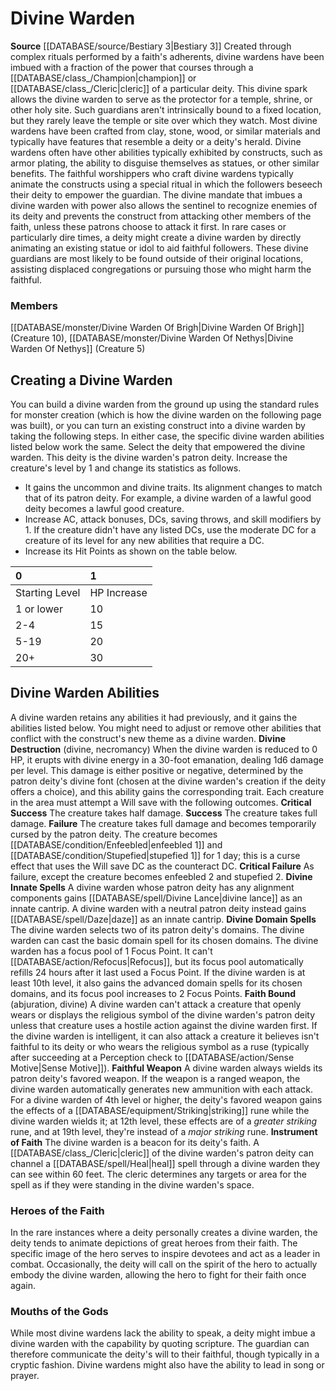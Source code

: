 ﻿---
creature_family: Divine Warden
id: '279'
name: Divine Warden
rarity: Common
source: '[[DATABASE/source/Bestiary 3|Bestiary 3]]'
type: Creature Family

---
# Divine Warden

**Source** [[DATABASE/source/Bestiary 3|Bestiary 3]]
Created through complex rituals performed by a faith's adherents, divine wardens have been imbued with a fraction of the power that courses through a [[DATABASE/class_/Champion|champion]] or [[DATABASE/class_/Cleric|cleric]] of a particular deity. This divine spark allows the divine warden to serve as the protector for a temple, shrine, or other holy site. Such guardians aren't intrinsically bound to a fixed location, but they rarely leave the temple or site over which they watch.
 Most divine wardens have been crafted from clay, stone, wood, or similar materials and typically have features that resemble a deity or a deity's herald. Divine wardens often have other abilities typically exhibited by constructs, such as armor plating, the ability to disguise themselves as statues, or other similar benefits.
 The faithful worshippers who craft divine wardens typically animate the constructs using a special ritual in which the followers beseech their deity to empower the guardian. The divine mandate that imbues a divine warden with power also allows the sentinel to recognize enemies of its deity and prevents the construct from attacking other members of the faith, unless these patrons choose to attack it first.
 In rare cases or particularly dire times, a deity might create a divine warden by directly animating an existing statue or idol to aid faithful followers. These divine guardians are most likely to be found outside of their original locations, assisting displaced congregations or pursuing those who might harm the faithful.

### Members

[[DATABASE/monster/Divine Warden Of Brigh|Divine Warden Of Brigh]] (Creature 10), [[DATABASE/monster/Divine Warden Of Nethys|Divine Warden Of Nethys]] (Creature 5)

## Creating a Divine Warden

You can build a divine warden from the ground up using the standard rules for monster creation (which is how the divine warden on the following page was built), or you can turn an existing construct into a divine warden by taking the following steps. In either case, the specific divine warden abilities listed below work the same. 
Select the deity that empowered the divine warden. This deity is the divine warden's patron deity. Increase the creature's level by 1 and change its statistics as follows.

* It gains the uncommon and divine traits. Its alignment changes to match that of its patron deity. For example, a divine warden of a lawful good deity becomes a lawful good creature.
* Increase AC, attack bonuses, DCs, saving throws, and skill modifiers by 1. If the creature didn't have any listed DCs, use the moderate DC for a creature of its level for any new abilities that require a DC. 
* Increase its Hit Points as shown on the table below.

| 0 | 1 |
|:---------------|:------------|
| Starting Level | HP Increase |
| 1 or lower | 10 |
| 2-4 | 15 |
| 5-19 | 20 |
| 20+ | 30 |

## Divine Warden Abilities

A divine warden retains any abilities it had previously, and it gains the abilities listed below. You might need to adjust or remove other abilities that conflict with the construct's new theme as a divine warden.
 **Divine Destruction** (divine, necromancy) When the divine warden is reduced to 0 HP, it erupts with divine energy in a 30-foot emanation, dealing 1d6 damage per level. This damage is either positive or negative, determined by the patron deity's divine font (chosen at the divine warden's creation if the deity offers a choice), and this ability gains the corresponding trait. Each creature in the area must attempt a Will save with the following outcomes. 
**Critical Success** The creature takes half damage. 
**Success** The creature takes full damage. 
**Failure** The creature takes full damage and becomes temporarily cursed by the patron deity. The creature becomes [[DATABASE/condition/Enfeebled|enfeebled 1]] and [[DATABASE/condition/Stupefied|stupefied 1]] for 1 day; this is a curse effect that uses the Will save DC as the counteract DC. 
**Critical Failure** As failure, except the creature becomes enfeebled 2 and stupefied 2. 
**Divine Innate Spells** A divine warden whose patron deity has any alignment components gains [[DATABASE/spell/Divine Lance|divine lance]] as an innate cantrip. A divine warden with a neutral patron deity instead gains [[DATABASE/spell/Daze|daze]] as an innate cantrip. 
**Divine Domain Spells** The divine warden selects two of its patron deity's domains. The divine warden can cast the basic domain spell for its chosen domains. The divine warden has a focus pool of 1 Focus Point. It can't [[DATABASE/action/Refocus|Refocus]], but its focus pool automatically refills 24 hours after it last used a Focus Point. If the divine warden is at least 10th level, it also gains the advanced domain spells for its chosen domains, and its focus pool increases to 2 Focus Points. 
**Faith Bound** (abjuration, divine) A divine warden can't attack a creature that openly wears or displays the religious symbol of the divine warden's patron deity unless that creature uses a hostile action against the divine warden first. If the divine warden is intelligent, it can also attack a creature it believes isn't faithful to its deity or who wears the religious symbol as a ruse (typically after succeeding at a Perception check to [[DATABASE/action/Sense Motive|Sense Motive]]). 
**Faithful Weapon** A divine warden always wields its patron deity's favored weapon. If the weapon is a ranged weapon, the divine warden automatically generates new ammunition with each attack. For a divine warden of 4th level or higher, the deity's favored weapon gains the effects of a [[DATABASE/equipment/Striking|striking]] rune while the divine warden wields it; at 12th level, these effects are of a _greater striking_ rune, and at 19th level, they're instead of a _major striking_ rune. 
**Instrument of Faith** The divine warden is a beacon for its deity's faith. A [[DATABASE/class_/Cleric|cleric]] of the divine warden's patron deity can channel a [[DATABASE/spell/Heal|heal]] spell through a divine warden they can see within 60 feet. The cleric determines any targets or area for the spell as if they were standing in the divine warden's space.

###  Heroes of the Faith

In the rare instances where a deity personally creates a divine warden, the deity tends to animate depictions of great heroes from their faith. The specific image of the hero serves to inspire devotees and act as a leader in combat. Occasionally, the deity will call on the spirit of the hero to actually embody the divine warden, allowing the hero to fight for their faith once again.

###  Mouths of the Gods

While most divine wardens lack the ability to speak, a deity might imbue a divine warden with the capability by quoting scripture. The guardian can therefore communicate the deity's will to their faithful, though typically in a cryptic fashion. Divine wardens might also have the ability to lead in song or prayer.